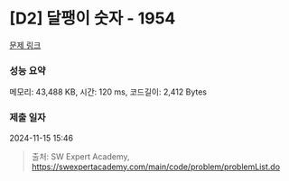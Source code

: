 # [D2] 달팽이 숫자 - 1954 

[문제 링크](https://swexpertacademy.com/main/code/problem/problemDetail.do?contestProbId=AV5PobmqAPoDFAUq) 

### 성능 요약

메모리: 43,488 KB, 시간: 120 ms, 코드길이: 2,412 Bytes

### 제출 일자

2024-11-15 15:46



> 출처: SW Expert Academy, https://swexpertacademy.com/main/code/problem/problemList.do